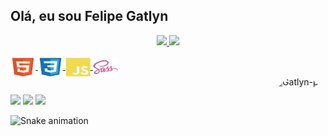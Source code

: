 ## Olá, eu sou Felipe Gatlyn
<div align="center">
  <a href="https://github.com/felipegatlyn">
  <img height="165em" src="https://github-readme-stats.vercel.app/api?username=felipegatlyn&show_icons=true&theme=dark&include_all_commits=true&count_private=true"/>
  <img height="165em" src="https://github-readme-stats.vercel.app/api/top-langs/?username=felipegatlyn&layout=compact&langs_count=7&theme=dark"/>
</div>
  
<div style="display: inline_block"><br>
  <img align="center" alt="Gatlyn-HTML" height="30" width="40" src="https://raw.githubusercontent.com/devicons/devicon/master/icons/html5/html5-original.svg">
  <img align="center" alt="Gatlyn-CSS" height="30" width="40" src="https://raw.githubusercontent.com/devicons/devicon/master/icons/css3/css3-original.svg">
  <img align="center" alt="Gatlyn-Js" height="30" width="40" src="https://raw.githubusercontent.com/devicons/devicon/master/icons/javascript/javascript-plain.svg">
  <img align="center" alt="Gatlyn-CSS" height="30" width="40" src="https://raw.githubusercontent.com/devicons/devicon/master/icons/sass/sass-original.svg">
  </div>
  <img align="right" alt="Gatlyn-pic" height="150" style="border-radius:50px;" src="https://gizmodo.uol.com.br/wp-content/blogs.dir/8/files/2021/02/nyan-cat-1.gif">
  
  ##
 
<div> 
  <a href="https://www.instagram.com/gatlyn077/" target="_blank"><img src="https://img.shields.io/badge/-Instagram-%23E4405F?style=for-the-badge&logo=instagram&logoColor=white" target="_blank"></a>
  <a href = "mailto:fgatlyn@gmail.com"><img src="https://img.shields.io/badge/-Gmail-%23333?style=for-the-badge&logo=gmail&logoColor=white" target="_blank"></a>
  <a href="https://www.linkedin.com/in/felipe-gatlyn-rocha-dos-santos-70bb27215/" target="_blank"><img src="https://img.shields.io/badge/-LinkedIn-%230077B5?style=for-the-badge&logo=linkedin&logoColor=white" target="_blank"></a> 
  
  ![Snake animation](https://github.com/felipegatlyn/felipegatlyn/blob/output/github-contribution-grid-snake.svg)
  
  </div>
